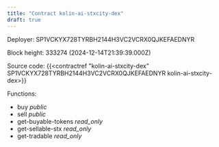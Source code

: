 ```yaml
---
title: "Contract kolin-ai-stxcity-dex"
draft: true
---
```

Deployer: SP1VCKYX728TYRBH2144H3VC2VCRX0QJKEFAEDNYR


 



Block height: 333274 (2024-12-14T21:39:39.000Z)

Source code: {{<contractref "kolin-ai-stxcity-dex" SP1VCKYX728TYRBH2144H3VC2VCRX0QJKEFAEDNYR kolin-ai-stxcity-dex>}}

Functions:

* buy _public_
* sell _public_
* get-buyable-tokens _read_only_
* get-sellable-stx _read_only_
* get-tradable _read_only_
